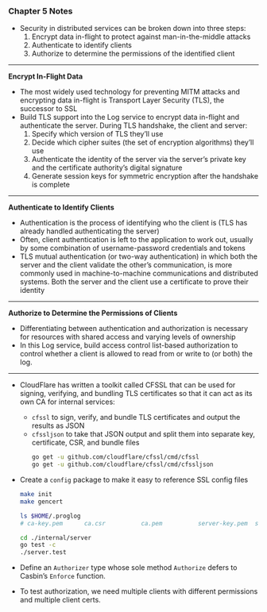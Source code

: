 ### Chapter 5 Notes

- Security in distributed services can be broken down into three steps:
  1. Encrypt data in-flight to protect against man-in-the-middle attacks
  2. Authenticate to identify clients
  3. Authorize to determine the permissions of the identified client

---
**Encrypt In-Flight Data**
- The most widely used technology for preventing MITM attacks and encrypting data in-flight is Transport Layer Security (TLS), the successor to SSL
- Build TLS support into the Log service to encrypt data in-flight and authenticate the server. During TLS handshake, the client and server:
  1. Specify which version of TLS they’ll use
  2. Decide which cipher suites (the set of encryption algorithms) they’ll use
  3. Authenticate the identity of the server via the server’s private key and the certificate authority’s digital signature
  4. Generate session keys for symmetric encryption after the handshake is complete

---
**Authenticate to Identify Clients**
- Authentication is the process of identifying who the client is (TLS has already handled authenticating the server)
- Often, client authentication is left to the application to work out, usually by some combination of username-password credentials and tokens
- TLS mutual authentication (or two-way authentication) in which both the server and the client validate the other’s communication, is more commonly used in machine-to-machine communications and distributed systems. Both the server and the client use a certificate to prove their identity

---
**Authorize to Determine the Permissions of Clients**
- Differentiating between authentication and authorization is necessary for resources with shared access and varying levels of ownership
- In this Log service, build access control list-based authorization to control whether a client is allowed to read from or write to (or both) the log.

---

- CloudFlare has written a toolkit called CFSSL that can be used for signing, verifying, and bundling TLS certificates so that it can act as its own CA for internal services:
  - `cfssl` to sign, verify, and bundle TLS certificates and output the results as JSON
  - `cfssljson` to take that JSON output and split them into separate key, certificate, CSR, and bundle files
    ```bash
    go get -u github.com/cloudflare/cfssl/cmd/cfssl
    go get -u github.com/cloudflare/cfssl/cmd/cfssljson
    ```

- Create a `config` package to make it easy to reference SSL config files
  ```bash
  make init
  make gencert

  ls $HOME/.proglog
  # ca-key.pem      ca.csr          ca.pem          server-key.pem  server.csr      server.pem

  cd ./internal/server
  go test -c
  ./server.test
  ```

- Define an `Authorizer` type whose sole method `Authorize` defers to Casbin’s `Enforce` function.
- To test authorization, we need multiple clients with different permissions and multiple client certs.
